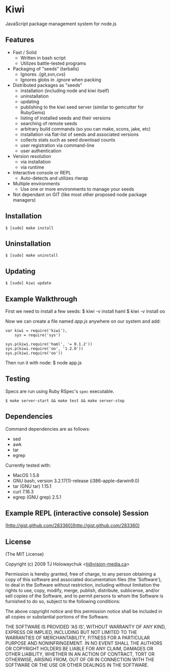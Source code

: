 
# Kiwi

  JavaScript package management system for node.js
  
## Features

  * Fast / Solid
    - Written in bash script
    - Utilizes battle-tested programs
  * Packaging of "seeds" (tarballs)
    - Ignores .{git,svn,cvs}
    - Ignores globs in .ignore when packing
  * Distributed packages as "seeds"
    - installation (including node and kiwi itself)
    - uninstallation
    - updating
    - publishing to the kiwi seed server (similar to gemcutter for RubyGems)
    - listing of installed seeds and their versions
    - searching of remote seeds
    - arbitrary build commands (so you can make, scons, jake, etc)
    - installation via flat-list of seeds and associated versions
    - collects stats such as seed download counts
    - user registration via command-line
    - user authentication
  * Version resolution
    - via installation
    - via runtime
  * Interactive console or REPL
    - Auto-detects and utilizes rlwrap
  * Multiple environments
    - Use one or more environments to manage your seeds
  * Not dependant on GIT (like most other proposed node package managers)
  
## Installation

    $ [sudo] make install

## Uninstallation

    $ [sudo] make uninstall
    
## Updating 

    $ [sudo] kiwi update
    
## Example Walkthrough

First we need to install a few seeds:
    $ kiwi -v install haml
    $ kiwi -v install oo
    
Now we can create a file named _app.js_ anywhere
on our system and add:

    var kiwi = require('kiwi'),
        sys = require('sys')
    
    sys.p(kiwi.require('haml', '= 0.1.2'))
    sys.p(kiwi.require('oo', '1.2.0'))
    sys.p(kiwi.require('oo'))
    
Then run it with node:
    $ node app.js

## Testing

Specs are run using Ruby RSpec's `spec` executable.
  
    $ make server-start && make test && make server-stop
    
## Dependencies

Command dependencies are as follows:

  * sed
  * awk
  * tar
  * egrep
  
Currently tested with:
  
  * MacOS 1.5.8
  * GNU bash, version 3.2.17(1)-release (i386-apple-darwin9.0)
  * tar (GNU tar) 1.15.1
  * curl 7.16.3
  * egrep (GNU grep) 2.5.1
  
## Example REPL (interactive console) Session

  [http://gist.github.com/283360](http://gist.github.com/283360)
  
## License 

(The MIT License)

Copyright (c) 2009 TJ Holowaychuk &lt;tj@vision-media.ca&gt;

Permission is hereby granted, free of charge, to any person obtaining
a copy of this software and associated documentation files (the
'Software'), to deal in the Software without restriction, including
without limitation the rights to use, copy, modify, merge, publish,
distribute, sublicense, and/or sell copies of the Software, and to
permit persons to whom the Software is furnished to do so, subject to
the following conditions:

The above copyright notice and this permission notice shall be
included in all copies or substantial portions of the Software.

THE SOFTWARE IS PROVIDED 'AS IS', WITHOUT WARRANTY OF ANY KIND,
EXPRESS OR IMPLIED, INCLUDING BUT NOT LIMITED TO THE WARRANTIES OF
MERCHANTABILITY, FITNESS FOR A PARTICULAR PURPOSE AND NONINFRINGEMENT.
IN NO EVENT SHALL THE AUTHORS OR COPYRIGHT HOLDERS BE LIABLE FOR ANY
CLAIM, DAMAGES OR OTHER LIABILITY, WHETHER IN AN ACTION OF CONTRACT,
TORT OR OTHERWISE, ARISING FROM, OUT OF OR IN CONNECTION WITH THE
SOFTWARE OR THE USE OR OTHER DEALINGS IN THE SOFTWARE.